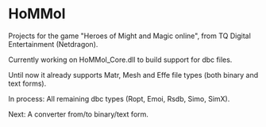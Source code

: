 HoMMol
======

Projects for the game "Heroes of Might and Magic online", from TQ Digital Entertainment (Netdragon).

Currently working on HoMMol_Core.dll to build support for dbc files.

Until now it already supports Matr, Mesh and Effe file types (both binary and text forms).

In process: All remaining dbc types (Ropt, Emoi, Rsdb, Simo, SimX).

Next: A converter from/to binary/text form.

